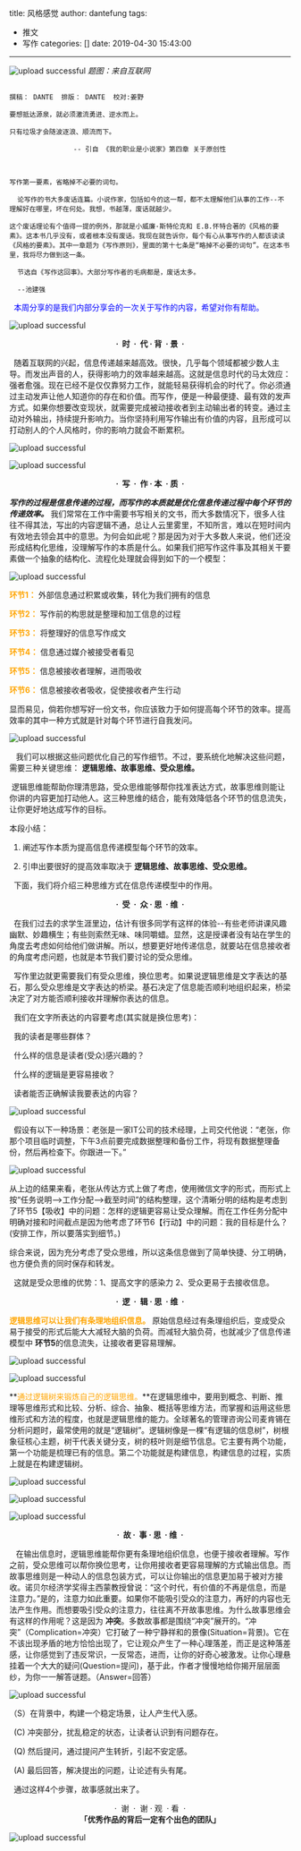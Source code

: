 title: 风格感觉
author: dantefung
tags:
  - 推文
  - 写作
categories: []
date: 2019-04-30 15:43:00
---
![upload successful](/images/pasted-20.png)
_题图：来自互联网_  
```

撰稿： DANTE  排版： DANTE  校对:姜野  

要想抵达源泉，就必须激流勇进、逆水而上。

只有垃圾才会随波逐浪、顺流而下。

                -- 引自 《我的职业是小说家》第四章 关于原创性
                
 ```
 ```

 写作第一要素，省略掉不必要的词句。  

  论写作的书大多废话连篇。小说作家，包括如今的这一帮，都不太理解他们从事的工作--不理解好在哪里，坏在何处。我想，书越薄，废话就越少。

这个废话理论有个值得一提的例外，那就是小威廉·斯特伦克和 E.B.怀特合著的《风格的要素》。这本书几乎没有，或者根本没有废话。我现在就告诉你，每个有心从事写作的人都该读读《风格的要素》。其中一章题为《写作原则》，里面的第十七条是“略掉不必要的词句”。在这本书里，我将尽力做到这一条。 

  节选自《写作这回事》。大部分写作者的毛病都是，废话太多。

  --池建强
```
  <font color="blue">本周分享的是我们内部分享会的一次关于写作的内容，希望对你有帮助。</font>

  

  


![upload successful](/images/pasted-19.png)

<center><strong>·  时  ·  代 · 背  · 景  · </strong></center>

  

  随着互联网的兴起，信息传递越来越高效。很快，几乎每个领域都被少数人主导。而发出声音的人，获得影响力的效率越来越高。这就是信息时代的马太效应：强者愈强。现在已经不是仅仅靠努力工作，就能轻易获得机会的时代了。你必须通过主动发声让他人知道你的存在和价值。而写作，便是一种最便捷、最有效的发声方式。如果你想要改变现状，就需要完成被动接收者到主动输出者的转变。通过主动对外输出，持续提升影响力。当你坚持利用写作输出有价值的内容，且形成可以打动别人的个人风格时，你的影响力就会不断累积。

  


![upload successful](/images/pasted-21.png)


![upload successful](/images/pasted-22.png)

  

<center><strong>·  写  ·  作 · 本  · 质  ·</strong> </center>

  

 **_写作的过程是信息传递的过程，而写作的本质就是优化信息传递过程中每个环节的传递效率。_** 我们常常在工作中需要书写相关的文书，而大多数情况下，很多人往往不得其法，写出的内容逻辑不通，总让人云里雾里，不知所言，难以在短时间内有效地去领会其中的意思。为何会如此呢？那是因为对于大多数人来说，他们还没形成结构化思维，没理解写作的本质是什么。如果我们把写作这件事及其相关干要素做一个抽象的结构化、流程化处理就会得到如下的一个模型：

  


![upload successful](/images/pasted-23.png)

**<font color="orange">环节1：</font>** 外部信息通过积累或收集，转化为我们拥有的信息

**<font color="orange">环节2：</font>** 写作前的构思就是整理和加工信息的过程

**<font color="orange">环节3：</font>** 将整理好的信息写作成文

**<font color="orange">环节4：</font>** 信息通过媒介被接受者看见

**<font color="orange">环节5：</font>** 信息被接收者理解，进而吸收

**<font color="orange">环节6：</font>** 信息被接收者吸收，促使接收者产生行动

  

 显而易见，倘若你想写好一份文书，你应该致力于如何提高每个环节的效率。提高效率的其中一种方式就是针对每个环节进行自我发问。

  


![upload successful](/images/pasted-24.png)

   我们可以根据这些问题优化自己的写作细节。不过，要系统化地解决这些问题，需要三种关键思维： **逻辑思维、故事思维、受众思维。**  

  逻辑思维能帮助你理清思路，受众思维能够帮你找准表达方式，故事思维则能让你讲的内容更加打动他人。这三种思维的结合，能有效降低各个环节的信息流失，让你更好地达成写作的目标。

 本段小结：

1.  阐述写作本质为提高信息传递模型每个环节的效率。
    
2.  引申出要很好的提高效率取决于 **逻辑思维、故事思维、受众思维。**
    

  下面，我们将介绍三种思维方式在信息传递模型中的作用。

  

  

<center><strong>·  受  ·  众 · 思  · 维  ·</strong> </center>

  

  在我们过去的求学生涯里边，估计有很多同学有这样的体验--有些老师讲课风趣幽默、妙趣横生；有些则索然无味、味同嚼蜡。显然，这是授课者没有站在学生的角度去考虑如何给他们做讲解。所以，想要更好地传递信息，就要站在信息接收者的角度考虑问题，也就是本节我们要讨论的受众思维。

  写作里边就更需要我们有受众思维，换位思考。如果说逻辑思维是文字表达的基石，那么受众思维是文字表达的桥梁。基石决定了信息能否顺利地组织起来，桥梁决定了对方能否顺利接收并理解你表达的信息。

  我们在文字所表达的内容要考虑(其实就是换位思考)：

  我的读者是哪些群体？

  什么样的信息是读者(受众)感兴趣的？

  什么样的逻辑是更容易接收？

  读者能否正确解读我要表达的内容？



![upload successful](/images/pasted-30.png)


  假设有以下一种场景：老张是一家IT公司的技术经理，上司交代他说：“老张，你那个项目临时调整，下午3点前要完成数据整理和备份工作，将现有数据整理备份，然后再检查下。你跟进一下。”

  


![upload successful](/images/pasted-27.png)


从上边的结果来看，老张从传达方式上做了考虑，使用微信文字的形式，而形式上按“任务说明-->工作分配-->截至时间”的结构整理，这个清晰分明的结构是考虑到了环节5【吸收】中的问题：怎样的逻辑更容易让受众理解。而在工作任务分配中明确对接和时间截点是因为他考虑了环节6【行动】中的问题：我的目标是什么？(安排工作，所以要落实到细节。)

综合来说，因为充分考虑了受众思维，所以这条信息做到了简单快捷、分工明确，也方便负责的同时保存和转发。

  这就是受众思维的优势：1、提高文字的感染力 2、受众更易于去接收信息。  

  

<center><strong>·  逻  ·  辑 · 思  · 维  ·</strong> </center>

  

 **<font color="orange">逻辑思维可以让我们有条理地组织信息。</font>** 原始信息经过有条理组织后，变成受众易于接受的形式后能大大减轻大脑的负荷。而减轻大脑负荷，也就减少了信息传递模型中 **环节5**的信息流失，让接收者更容易理解。

  


![upload successful](/images/pasted-28.png)


![upload successful](/images/pasted-29.png)

**<font color="orange">通过逻辑树来锻炼自己的逻辑思维。</font>**在逻辑思维中，要用到概念、判断、推理等思维形式和比较、分析、综合、抽象、概括等思维方法，而掌握和运用这些思维形式和方法的程度，也就是逻辑思维的能力。全球著名的管理咨询公司麦肯锡在分析问题时，最常使用的就是“逻辑树”。逻辑树像是一棵“有逻辑的信息树”，树根象征核心主题，树干代表关键分支，树的枝叶则是细节信息。它主要有两个功能，第一个功能是梳理已有的信息。第二个功能就是构建信息，构建信息的过程，实质上就是在构建逻辑树。


![upload successful](/images/pasted-18.png)


![upload successful](/images/pasted-17.png)


![upload successful](/images/pasted-16.png)
  

  

<center><strong>·  故 ·  事 · 思  · 维  ·
  </strong></center>

  

   在输出信息时，逻辑思维能帮你更有条理地组织信息，也便于接收者理解。写作之前，受众思维可以帮你换位思考，让你用接收者更容易理解的方式输出信息。而故事思维则是一种动人的信息包装方式，可以让你输出的信息更加易于被对方接收。诺贝尔经济学奖得主西蒙教授曾说：“这个时代，有价值的不再是信息，而是注意力。”是的，注意力如此重要。如果你不能吸引受众的注意力，再好的内容也无法产生作用。而想要吸引受众的注意力，往往离不开故事思维。为什么故事思维会有这样的作用呢？这是因为 **冲突**。多数故事都是围绕“冲突”展开的。“冲突”（Complication=冲突）它打破了一种宁静祥和的景像(Situation=背景)。它在不该出现矛盾的地方恰恰出现了，它让观众产生了一种心理落差，而正是这种落差感，让你感觉到了违反常识，一反常态，进而，让你的好奇心被激发。让你心理悬挂着一个大大的疑问(Question=提问)，基于此，作者才慢慢地给你揭开层层面纱，为你一一解答谜题。（Answer=回答）

  


![upload successful](/images/pasted-15.png)

  

 （S）在背景中，构建一个稳定场景，让人产生代入感。

  (C) 冲突部分，扰乱稳定的状态，让读者认识到有问题存在。

  (Q) 然后提问，通过提问产生转折，引起不安定感。

  (A) 最后回答，解决提出的问题，让论述有头有尾。

  通过这样4个步骤，故事感就出来了。

  

  

<center>·  谢  ·  谢 · 观  · 看  · </center>


<center><strong>「优秀作品的背后一定有个出色的团队」</strong></center>

  



![upload successful](/images/pasted-14.png)